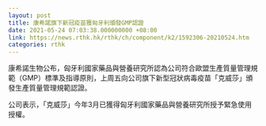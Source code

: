 ```yaml
---
layout: post
title: 康希諾旗下新冠疫苗獲匈牙利頒發GMP認證
date: 2021-05-24 07:03:38.000000000 +08:00
link: https://news.rthk.hk/rthk/ch/component/k2/1592306-20210524.htm
categories: rthk
---
```


康希諾生物公布，匈牙利國家藥品與營養研究所認為公司符合歐盟生產質量管理規範（GMP）標準及指導原則，上周五向公司旗下新型冠狀病毒疫苗「克威莎」頒發生產質量管理規範認證。

公司表示，「克威莎」今年3月已獲得匈牙利國家藥品與營養研究所授予緊急使用授權。
